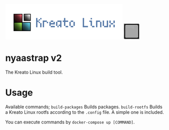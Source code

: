<p align="left">
<img src="https://github.com/Kreato-Linux/logo/blob/master/withtext.png"> 
<img src="https://github.com/Kreato-Linux/logo/blob/master/core.png" height="10%" width="10%">
</p>

# nyaastrap v2
The Kreato Linux build tool.

# Usage
Available commands;
`build-packages`
Builds packages.
`build-rootfs`
Builds a Kreato Linux rootfs according to the `.config` file. A simple one is included.

You can execute commands by `docker-compose up [COMMAND]`.
